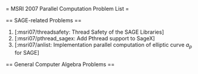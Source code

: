 = MSRI 2007 Parallel Computation Problem List =

== SAGE-related Problems ==

1. [:msri07/threadsafety: Thread Safety of the SAGE Libraries]
2. [:msri07/pthread_sagex: Add Pthread support to SageX]
3. [:msri07/anlist: Implementation parallel computation of elliptic curve $a_p$ for SAGE]

== General Computer Algebra Problems ==
